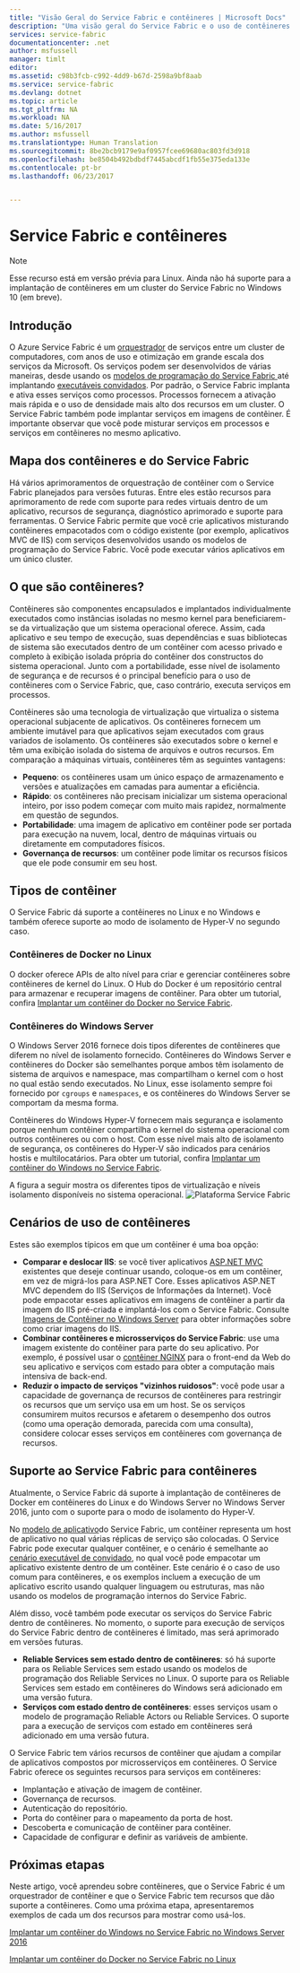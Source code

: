 ```yaml
---
title: "Visão Geral do Service Fabric e contêineres | Microsoft Docs"
description: "Uma visão geral do Service Fabric e o uso de contêineres para implantar aplicativos de microsserviço. Este artigo fornece uma visão geral de como os contêineres podem ser usados e dos recursos disponíveis no Service Fabric."
services: service-fabric
documentationcenter: .net
author: msfussell
manager: timlt
editor: 
ms.assetid: c98b3fcb-c992-4dd9-b67d-2598a9bf8aab
ms.service: service-fabric
ms.devlang: dotnet
ms.topic: article
ms.tgt_pltfrm: NA
ms.workload: NA
ms.date: 5/16/2017
ms.author: msfussell
ms.translationtype: Human Translation
ms.sourcegitcommit: 8be2bcb9179e9af0957fcee69680ac803fd3d918
ms.openlocfilehash: be8504b492bdbdf7445abcdf1fb55e375eda133e
ms.contentlocale: pt-br
ms.lasthandoff: 06/23/2017


---
```

# <a name="service-fabric-and-containers"></a>Service Fabric e contêineres
> [!NOTE]
> Esse recurso está em versão prévia para Linux.  Ainda não há suporte para a implantação de contêineres em um cluster do Service Fabric no Windows 10 (em breve). 
>   

## <a name="introduction"></a>Introdução
O Azure Service Fabric é um [orquestrador](service-fabric-cluster-resource-manager-introduction.md) de serviços entre um cluster de computadores, com anos de uso e otimização em grande escala dos serviços da Microsoft. Os serviços podem ser desenvolvidos de várias maneiras, desde usando os [modelos de programação do Service Fabric ](service-fabric-choose-framework.md) até implantando [executáveis convidados](service-fabric-deploy-existing-app.md). Por padrão, o Service Fabric implanta e ativa esses serviços como processos. Processos fornecem a ativação mais rápida e o uso de densidade mais alto dos recursos em um cluster. O Service Fabric também pode implantar serviços em imagens de contêiner. É importante observar que você pode misturar serviços em processos e serviços em contêineres no mesmo aplicativo. 

## <a name="containers-and-service-fabric-roadmap"></a>Mapa dos contêineres e do Service Fabric
Há vários aprimoramentos de orquestração de contêiner com o Service Fabric planejados para versões futuras. Entre eles estão recursos para aprimoramento de rede com suporte para redes virtuais dentro de um aplicativo, recursos de segurança, diagnóstico aprimorado e suporte para ferramentas. O Service Fabric permite que você crie aplicativos misturando contêineres empacotados com o código existente (por exemplo, aplicativos MVC de IIS) com serviços desenvolvidos usando os modelos de programação do Service Fabric.  Você pode executar vários aplicativos em um único cluster. 

## <a name="what-are-containers"></a>O que são contêineres?
Contêineres são componentes encapsulados e implantados individualmente executados como instâncias isoladas no mesmo kernel para beneficiarem-se da virtualização que um sistema operacional oferece. Assim, cada aplicativo e seu tempo de execução, suas dependências e suas bibliotecas de sistema são executados dentro de um contêiner com acesso privado e completo à exibição isolada própria do contêiner dos constructos do sistema operacional. Junto com a portabilidade, esse nível de isolamento de segurança e de recursos é o principal benefício para o uso de contêineres com o Service Fabric, que, caso contrário, executa serviços em processos.

Contêineres são uma tecnologia de virtualização que virtualiza o sistema operacional subjacente de aplicativos. Os contêineres fornecem um ambiente imutável para que aplicativos sejam executados com graus variados de isolamento. Os contêineres são executados sobre o kernel e têm uma exibição isolada do sistema de arquivos e outros recursos. Em comparação a máquinas virtuais, contêineres têm as seguintes vantagens:

* **Pequeno**: os contêineres usam um único espaço de armazenamento e versões e atualizações em camadas para aumentar a eficiência.
* **Rápido**: os contêineres não precisam inicializar um sistema operacional inteiro, por isso podem começar com muito mais rapidez, normalmente em questão de segundos.
* **Portabilidade**: uma imagem de aplicativo em contêiner pode ser portada para execução na nuvem, local, dentro de máquinas virtuais ou diretamente em computadores físicos.
* **Governança de recursos**: um contêiner pode limitar os recursos físicos que ele pode consumir em seu host.

## <a name="container-types"></a>Tipos de contêiner
O Service Fabric dá suporte a contêineres no Linux e no Windows e também oferece suporte ao modo de isolamento de Hyper-V no segundo caso. 

### <a name="docker-containers-on-linux"></a>Contêineres de Docker no Linux
O docker oferece APIs de alto nível para criar e gerenciar contêineres sobre contêineres de kernel do Linux. O Hub do Docker é um repositório central para armazenar e recuperar imagens de contêiner.
Para obter um tutorial, confira [Implantar um contêiner do Docker no Service Fabric](service-fabric-deploy-container-linux.md).

### <a name="windows-server-containers"></a>Contêineres do Windows Server
O Windows Server 2016 fornece dois tipos diferentes de contêineres que diferem no nível de isolamento fornecido. Contêineres do Windows Server e contêineres do Docker são semelhantes porque ambos têm isolamento de sistema de arquivos e namespace, mas compartilham o kernel com o host no qual estão sendo executados. No Linux, esse isolamento sempre foi fornecido por `cgroups` e `namespaces`, e os contêineres do Windows Server se comportam da mesma forma.

Contêineres do Windows Hyper-V fornecem mais segurança e isolamento porque nenhum contêiner compartilha o kernel do sistema operacional com outros contêineres ou com o host. Com esse nível mais alto de isolamento de segurança, os contêineres do Hyper-V são indicados para cenários hostis e multilocatários.
Para obter um tutorial, confira [Implantar um contêiner do Windows no Service Fabric](service-fabric-deploy-container.md).

A figura a seguir mostra os diferentes tipos de virtualização e níveis isolamento disponíveis no sistema operacional.
![Plataforma Service Fabric][Image1]

## <a name="scenarios-for-using-containers"></a>Cenários de uso de contêineres
Estes são exemplos típicos em que um contêiner é uma boa opção:

* **Comparar e deslocar IIS**: se você tiver aplicativos [ASP.NET MVC](https://www.asp.net/mvc) existentes que deseje continuar usando, coloque-os em um contêiner, em vez de migrá-los para ASP.NET Core. Esses aplicativos ASP.NET MVC dependem do IIS (Serviços de Informações da Internet). Você pode empacotar esses aplicativos em imagens de contêiner a partir da imagem do IIS pré-criada e implantá-los com o Service Fabric. Consulte [Imagens de Contêiner no Windows Server](https://msdn.microsoft.com/virtualization/windowscontainers/quick_start/quick_start_images) para obter informações sobre como criar imagens do IIS.
* **Combinar contêineres e microsserviços do Service Fabric**: use uma imagem existente do contêiner para parte do seu aplicativo. Por exemplo, é possível usar o [contêiner NGINX](https://hub.docker.com/_/nginx/) para o front-end da Web do seu aplicativo e serviços com estado para obter a computação mais intensiva de back-end.
* **Reduzir o impacto de serviços "vizinhos ruidosos"**: você pode usar a capacidade de governança de recursos de contêineres para restringir os recursos que um serviço usa em um host. Se os serviços consumirem muitos recursos e afetarem o desempenho dos outros (como uma operação demorada, parecida com uma consulta), considere colocar esses serviços em contêineres com governança de recursos.

## <a name="service-fabric-support-for-containers"></a>Suporte ao Service Fabric para contêineres
Atualmente, o Service Fabric dá suporte à implantação de contêineres de Docker em contêineres do Linux e do Windows Server no Windows Server 2016, junto com o suporte para o modo de isolamento do Hyper-V. 

No [modelo de aplicativo](service-fabric-application-model.md)do Service Fabric, um contêiner representa um host de aplicativo no qual várias réplicas de serviço são colocadas. O Service Fabric pode executar qualquer contêiner, e o cenário é semelhante ao [cenário executável de convidado](service-fabric-deploy-existing-app.md), no qual você pode empacotar um aplicativo existente dentro de um contêiner. Este cenário é o caso de uso comum para contêineres, e os exemplos incluem a execução de um aplicativo escrito usando qualquer linguagem ou estruturas, mas não usando os modelos de programação internos do Service Fabric.

Além disso, você também pode executar os serviços do Service Fabric dentro de contêineres. No momento, o suporte para execução de serviços do Service Fabric dentro de contêineres é limitado, mas será aprimorado em versões futuras.

* **Reliable Services sem estado dentro de contêineres**: só há suporte para os Reliable Services sem estado usando os modelos de programação dos Reliable Services no Linux. O suporte para os Reliable Services sem estado em contêineres do Windows será adicionado em uma versão futura.
* **Serviços com estado dentro de contêineres**: esses serviços usam o modelo de programação Reliable Actors ou Reliable Services. O suporte para a execução de serviços com estado em contêineres será adicionado em uma versão futura.

O Service Fabric tem vários recursos de contêiner que ajudam a compilar de aplicativos compostos por microsserviços em contêineres. O Service Fabric oferece os seguintes recursos para serviços em contêineres:

* Implantação e ativação de imagem de contêiner.
* Governança de recursos.
* Autenticação do repositório.
* Porta do contêiner para o mapeamento da porta de host.
* Descoberta e comunicação de contêiner para contêiner.
* Capacidade de configurar e definir as variáveis de ambiente.

## <a name="next-steps"></a>Próximas etapas
Neste artigo, você aprendeu sobre contêineres, que o Service Fabric é um orquestrador de contêiner e que o Service Fabric tem recursos que dão suporte a contêineres. Como uma próxima etapa, apresentaremos exemplos de cada um dos recursos para mostrar como usá-los.

[Implantar um contêiner do Windows no Service Fabric no Windows Server 2016](service-fabric-deploy-container.md)

[Implantar um contêiner do Docker no Service Fabric no Linux](service-fabric-deploy-container-linux.md)

[Image1]: media/service-fabric-containers/Service-Fabric-Types-of-Isolation.png

